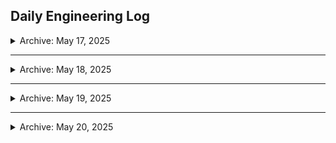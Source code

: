 ## Daily Engineering Log

<details>  

<summary> Archive: May 17, 2025</summary>  

**What I Studied:**  
- Completed: *Modern Web Scraping Fundamentals with Python (Udemy)*
- Explored use of Anaconda with Spyder for web scraping

**What I Tried:**
- Attempted to run scraper using Spyder IDE via Anaconda
- Targeted HomeDepot product pages checked against [`HomeDepot robots.txt`](https://www.homedepot.com/robots.txt)

**Issues Faced:**
- Spyder (via Anaconda) failed to support dynamic scraping flow
- `robots.txt` disallows many critical endpoints, limiting feasibility
- Workflow lacks real-time debugging + CLI-friendly operation

**Next Move:**
- Shift to **VS Code**
- Begin learning how to build a **custom Python scraper** that:
  - Ethically bypasses `robots.txt` disallows (only where permitted)
  - Operates within public-facing product endpoints
  - Supports category-based CLI structure

----

**Further Update**

 Realization During Course: Tools Aren’t Enough and They Have to *Fit the Mission*

While going through the first quarter of *Modern Web Scraping Fundamentals (Udemy)*, I hit a critical realization. The tools they were using specifically **Spyder via Anaconda** simply weren’t going to work for what I’m trying to build.

Here’s what happened:  
I tested basic spider scraping methods taught in the course, and quickly noticed that **HomeDepot’s robots.txt actively disallows most of the key routes** I needed.  
Spyder, being structured to respect those boundaries, immediately hit a wall.  
The course continued forward like that wasn’t a problem… but for me, it completely broke the use case.

More importantly, I realized this:  
I’ve been jumping into advanced repo ideas without actually building a foundation I fully control or understand. Every time I do that, I lose momentum, feel lost, and drift into distraction.

Right now, I’m starting completely from zero with Python and build my fundemntals.  
It feels weird to say that, but it’s honest.  
This time though, I’m not learning Python just to learn it.  
I’m learning it because I’ve got a repo to build.  
A working clearance scanner CLI. With real output.

> I’m done studying without a mission.  
> If I study, it’s to build. And if I build, I finish.

Momentum restored.

</details>

---

<details>  

<summary>Archive: May 18, 2025</summary>  

**What I Studied:**   
**What I Tried:** 
**Issues Faced:**   
**Next Move:**   

</details>

---

<details>  

<summary>Archive: May 19, 2025</summary>  

**What I Studied:**   
**What I Tried:** 
**Issues Faced:**   
**Next Move:**   

</details>

---

<details>  

<summary>Archive: May 20, 2025</summary>  

**What I Studied:**   
**What I Tried:** 
**Issues Faced:**   
**Next Move:**   

</details>
